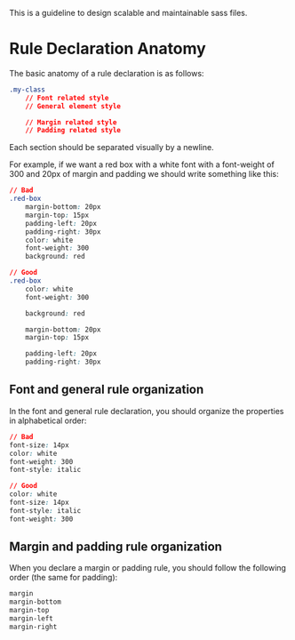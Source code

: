 This is a guideline to design scalable and maintainable sass files.

# Rule Declaration Anatomy

The basic anatomy of a rule declaration is as follows:

```css
.my-class
    // Font related style
    // General element style

    // Margin related style
    // Padding related style
```

Each section should be separated visually by a newline.

For example, if we want a red box with a white font with a font-weight of 300  and 20px of margin and padding we should write something like this:

```css
// Bad
.red-box
    margin-bottom: 20px
    margin-top: 15px
    padding-left: 20px
    padding-right: 30px
    color: white
    font-weight: 300
    background: red

// Good
.red-box
    color: white
    font-weight: 300

    background: red

    margin-bottom: 20px
    margin-top: 15px

    padding-left: 20px
    padding-right: 30px
```

## Font and general rule organization
In the font and general rule declaration, you should organize the properties in alphabetical order:

```css
// Bad
font-size: 14px
color: white
font-weight: 300
font-style: italic

// Good
color: white
font-size: 14px
font-style: italic
font-weight: 300
```

## Margin and padding rule organization
When you declare a margin or padding rule, you should follow the following order (the same for padding):

```css
margin
margin-bottom
margin-top
margin-left
margin-right
```
